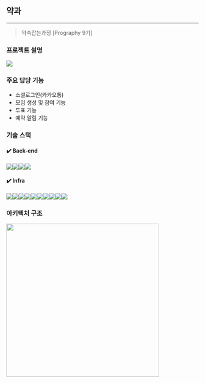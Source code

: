 ## 약과

---
> 약속잡는과정 [Prography 9기]

### 프로젝트 설명

<img src="https://github.com/user-attachments/assets/45bfa797-0ce5-4c41-8c2e-6fb4de69a819">

### 주요 담당 기능

- 소셜로그인(카카오통)
- 모임 생성 및 참여 기능
- 투표 기능
- 예약 알림 기능

### 기술 스택
<h4>✔️ Back-end</h4>
<div style="display: flex; flex-wrap: wrap;">
  <img src="https://img.shields.io/badge/java-007396?style=for-the-badge&logo=java&logoColor=white"> 
  <img src="https://img.shields.io/badge/Spring Boot-6DB33F?style=for-the-badge&logo=Spring Boot&logoColor=yellow">
  <img src="https://img.shields.io/badge/junit5-25A162?style=for-the-badge&logo=junit5&logoColor=yellow">
  <img src="https://img.shields.io/badge/Spring Data Jpa-6DB33F?style=for-the-badge&logo=spring&logoColor=yellow">
</div>

<h4>✔️ Infra</h4>
<div style="display: flex; flex-wrap: wrap;">
  <img src="https://img.shields.io/badge/jsonwebtokens-000000?style=for-the-badge&logo=jsonwebtokens&logoColor=yellow">
  <img src="https://img.shields.io/badge/mysql-4479A1?style=for-the-badge&logo=mysql&logoColor=white"> 
  <img src="https://img.shields.io/badge/docker-2496ED?style=for-the-badge&logo=docker&logoColor=white">
  <img src="https://img.shields.io/badge/amazonec2-FF9900?style=for-the-badge&logo=amazonec2&logoColor=white">
  <img src="https://img.shields.io/badge/githubactions-2088FF?style=for-the-badge&logo=githubactions&logoColor=white">
  <img src="https://img.shields.io/badge/nginx-009639?style=for-the-badge&logo=nginx&logoColor=white">
  <img src="https://img.shields.io/badge/redis-FF4438?style=for-the-badge&logo=redis&logoColor=white">
  <img src="https://img.shields.io/badge/amazons3-569A31?style=for-the-badge&logo=amazons3&logoColor=white">
  <img src="https://img.shields.io/badge/AWS Lambda-FF9900?style=for-the-badge&logo=AWS Lambda&logoColor=white">
  <img src="https://img.shields.io/badge/amazoncloudwatch-FF4F8B?style=for-the-badge&logo=amazoncloudwatch&logoColor=white">
</div>


### 아키텍처 구조
<img src="https://github.com/user-attachments/assets/b414a4b5-7679-4279-8e1a-d72904af2baa" width="400">
